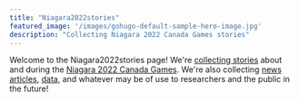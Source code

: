 ```yaml
---
title: "Niagara2022stories"
featured_image: '/images/gohugo-default-sample-hero-image.jpg'
description: "Collecting Niagara 2022 Canada Games stories"
---
```

Welcome to the Niagara2022stories page!  We're [collecting stories](placeholder) about and during the [Niagara 2022 Canada Games](https://niagara2022games.ca).  We're also collecting [news articles](/news), [data](placeholder]), and whatever may be of use to researchers and the public in the future!
